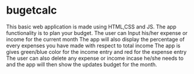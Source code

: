 # bugetcalc
This basic web application is made using HTML,CSS and JS. 
The app functionality is to plan your budget. 
The user can Input his/her expense or income for the current month
The app will also display the percentage of every expenses you have made with respect to total income
The app is gives green/blue color for the income entry and red for the expense entry
The user can also delete any expense or income incase he/she needs to and the app will then show the updates budget for the month.
